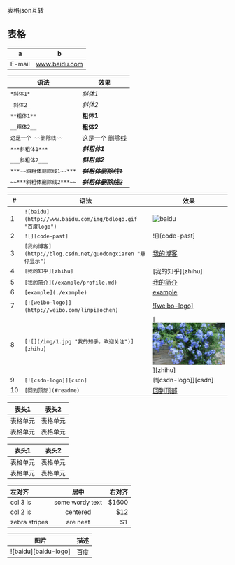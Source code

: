 
表格json互转


表格
--------


|a|b|
|---|---
|E-mail|www.baidu.com


|语法|效果|
|----|-----|
|`*斜体1*`|*斜体1*|
|`_斜体2_`| _斜体2_|
|`**粗体1**`|**粗体1**|
|`__粗体2__`|__粗体2__|
|`这是一个 ~~删除线~~`|这是一个 ~~删除线~~|
|`***斜粗体1***`|***斜粗体1***|
|`___斜粗体2___`|___斜粗体2___|
|`***~~斜粗体删除线1~~***`|***~~斜粗体删除线1~~***|
|`~~***斜粗体删除线2***~~`|~~***斜粗体删除线2***~~|


|#|语法|效果|
|---|---|----
|1|`![baidu](http://www.baidu.com/img/bdlogo.gif "百度logo")`|![baidu](http://www.baidu.com/img/bdlogo.gif "百度logo")
|2|`![][code-past]`|![][code-past]
|3|`[我的博客](http://blog.csdn.net/guodongxiaren "悬停显示")`|[我的博客](http://blog.csdn.net/guodongxiaren "悬停显示")|
|4|`[我的知乎][zhihu] `|[我的知乎][zhihu] |
|5|`[我的简介](/example/profile.md)`|[我的简介](/example/profile.md)|
|6|`[example](./example)`|[example](./example)|
|7|`[![weibo-logo]](http://weibo.com/linpiaochen)`|[![weibo-logo]](http://weibo.com/linpiaochen)|
|8|`[![](/img/1.jpg "我的知乎，欢迎关注")][zhihu]`|[![](/img/1.jpg "我的知乎，欢迎关注")][zhihu]|
|9|`[![csdn-logo]][csdn]`|[![csdn-logo]][csdn]|
|10|`[回到顶部](#readme)`|[回到顶部](#readme)|


表头1  | 表头2|
--------- | --------|
表格单元  | 表格单元 |
表格单元  | 表格单元 |

| 表头1  | 表头2|
| ---------- | -----------|
| 表格单元   | 表格单元   |
| 表格单元   | 表格单元   |


| 左对齐 | 居中  | 右对齐 |
| :------------ |:---------------:| -----:|
| col 3 is      | some wordy text | $1600 |
| col 2 is      | centered        |   $12 |
| zebra stripes | are neat        |    $1 |


| 图片 | 描述 |
| ---- | ---- |
|![baidu][baidu-logo] | 百度|


